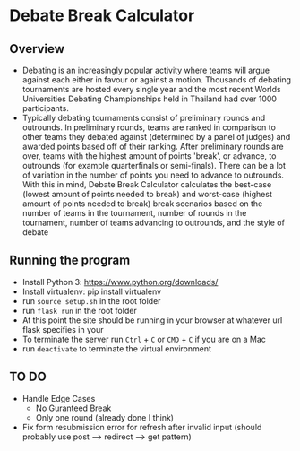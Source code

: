 # Debate Break Calculator

## Overview
- Debating is an increasingly popular activity where teams will argue against each either in favour or against a motion. Thousands of debating tournaments are hosted every single year and the most recent Worlds Universities Debating Championships held in Thailand had over 1000 participants.
- Typically debating tournaments consist of preliminary rounds and outrounds. In preliminary rounds, teams are ranked in comparison to other teams they debated against (determined by a panel of judges) and awarded points based off of their ranking. After preliminary rounds are over, teams with the highest amount of points 'break', or advance, to outrounds (for example quarterfinals or semi-finals). There can be a lot of variation in the number of points you need to advance to outrounds. With this in mind, Debate Break Calculator calculates the best-case (lowest amount of points needed to break) and worst-case (highest amount of points needed to break) break scenarios based on the number of teams in the tournament, number of rounds in the tournament, number of teams advancing to outrounds, and the style of debate

## Running the program
- Install Python 3: https://www.python.org/downloads/
- Install virtualenv: pip install virtualenv
- run `source setup.sh` in the root folder
- run `flask run` in the root folder
- At this point the site should be running in your browser at whatever url flask specifies in your 
- To terminate the server run `Ctrl` + `C` or `CMD` + `C` if you are on a Mac
- run `deactivate` to terminate the virtual environment

## TO DO
- Handle Edge Cases
    - No Guranteed Break
    - Only one round (already done I think)
- Fix form resubmission error for refresh after invalid input (should probably use post --> redirect --> get pattern)